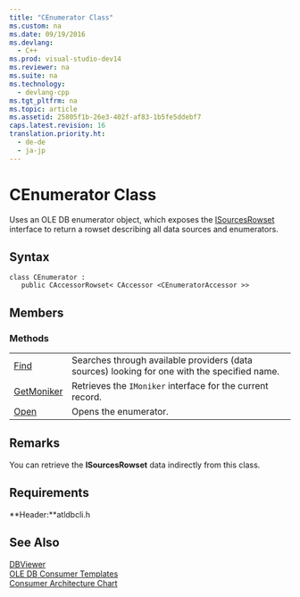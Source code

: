 ```yaml
---
title: "CEnumerator Class"
ms.custom: na
ms.date: 09/19/2016
ms.devlang: 
  - C++
ms.prod: visual-studio-dev14
ms.reviewer: na
ms.suite: na
ms.technology: 
  - devlang-cpp
ms.tgt_pltfrm: na
ms.topic: article
ms.assetid: 25805f1b-26e3-402f-af83-1b5fe5ddebf7
caps.latest.revision: 16
translation.priority.ht: 
  - de-de
  - ja-jp
---
```

# CEnumerator Class
Uses an OLE DB enumerator object, which exposes the [ISourcesRowset](https://msdn.microsoft.com/en-us/library/ms715969.aspx) interface to return a rowset describing all data sources and enumerators.  
  
## Syntax  
  
```  
class CEnumerator :   
   public CAccessorRowset< CAccessor <CEnumeratorAccessor >>  
```  
  
## Members  
  
### Methods  
  
|||  
|-|-|  
|[Find](../vs140/CEnumerator--Find.md)|Searches through available providers (data sources) looking for one with the specified name.|  
|[GetMoniker](../vs140/CEnumerator--GetMoniker.md)|Retrieves the `IMoniker` interface for the current record.|  
|[Open](../vs140/CEnumerator--Open.md)|Opens the enumerator.|  
  
## Remarks  
 You can retrieve the **ISourcesRowset** data indirectly from this class.  
  
## Requirements  
 **Header:**atldbcli.h  
  
## See Also  
 [DBViewer](../vs140/Visual-C---Samples.md)   
 [OLE DB Consumer Templates](../vs140/OLE-DB-Consumer-Templates--C---.md)   
 [Consumer Architecture Chart](../vs140/OLE-DB-Consumer-Templates-Reference.md)